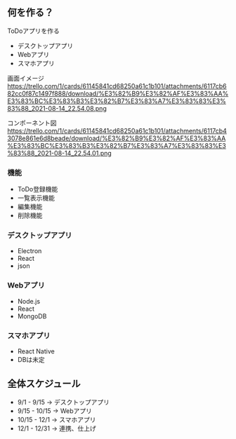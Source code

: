 ## 何を作る？

ToDoアプリを作る

- デスクトップアプリ
- Webアプリ
- スマホアプリ

画面イメージ
https://trello.com/1/cards/61145841cd68250a61c1b101/attachments/6117cb682cc0f87c1497f888/download/%E3%82%B9%E3%82%AF%E3%83%AA%E3%83%BC%E3%83%B3%E3%82%B7%E3%83%A7%E3%83%83%E3%83%88_2021-08-14_22.54.08.png

コンポーネント図
https://trello.com/1/cards/61145841cd68250a61c1b101/attachments/6117cb43078e861e6d8beade/download/%E3%82%B9%E3%82%AF%E3%83%AA%E3%83%BC%E3%83%B3%E3%82%B7%E3%83%A7%E3%83%83%E3%83%88_2021-08-14_22.54.01.png

### 機能
- ToDo登録機能
- 一覧表示機能
- 編集機能
- 削除機能

### デスクトップアプリ
- Electron
- React
- json

### Webアプリ
- Node.js
- React
- MongoDB

### スマホアプリ
- React Native
- DBは未定

## 全体スケジュール
- 9/1 - 9/15 -> デスクトップアプリ
- 9/15 - 10/15 -> Webアプリ
- 10/15 - 12/1 -> スマホアプリ
- 12/1 - 12/31 -> 連携、仕上げ